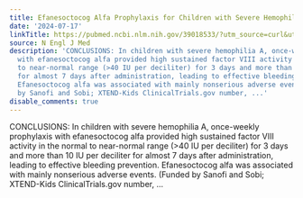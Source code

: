 ```yaml
---
title: Efanesoctocog Alfa Prophylaxis for Children with Severe Hemophilia A
date: '2024-07-17'
linkTitle: https://pubmed.ncbi.nlm.nih.gov/39018533/?utm_source=curl&utm_medium=rss&utm_campaign=pubmed-2&utm_content=1LIK-026Y9bjRE4xDQ231BSa89BnY4O2Rfi-9WXQd8C31C6cqE&fc=20211015124055&ff=20240718181716&v=2.18.0.post9+e462414
source: N Engl J Med
description: 'CONCLUSIONS: In children with severe hemophilia A, once-weekly prophylaxis
  with efanesoctocog alfa provided high sustained factor VIII activity in the normal
  to near-normal range (>40 IU per deciliter) for 3 days and more than 10 IU per deciliter
  for almost 7 days after administration, leading to effective bleeding prevention.
  Efanesoctocog alfa was associated with mainly nonserious adverse events. (Funded
  by Sanofi and Sobi; XTEND-Kids ClinicalTrials.gov number, ...'
disable_comments: true
---
```

CONCLUSIONS: In children with severe hemophilia A, once-weekly prophylaxis with efanesoctocog alfa provided high sustained factor VIII activity in the normal to near-normal range (>40 IU per deciliter) for 3 days and more than 10 IU per deciliter for almost 7 days after administration, leading to effective bleeding prevention. Efanesoctocog alfa was associated with mainly nonserious adverse events. (Funded by Sanofi and Sobi; XTEND-Kids ClinicalTrials.gov number, ...